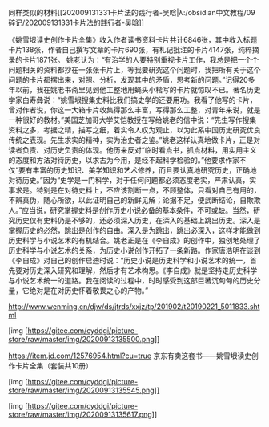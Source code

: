 同样类似的材料[[202009131331卡片法的践行者-吴晗|λ:/obsidian中文教程/09 碎记/202009131331卡片法的践行者-吴晗]]

《姚雪垠读史创作卡片全集》收入作者读书资料卡片共计6846张，其中收入标题卡片138张，作者自己撰写文章的卡片690张，有札记批注的卡片4147张，纯粹摘录的卡片1871张。
 姚老认为：“有治学的人要特别重视卡片工作，我总是把一个个问题相关的资料都抄在一张张卡片上，等我要研究这个问题时，我把所有关于这个问题的卡片都摆出来，对照、分析，发现其中的矛盾，思考新的问题。”记得20多年以前，我在姚老书斋里见到他工整地用蝇头小楷写的卡片就惊叹不已。著名历史学家白寿彝说：“姚雪垠搜集史料比我们搞史学的还要用功。我看了他写的卡片，曾对作者说，你这一大箱卡片收集得那么丰富，写得那么工整，对青年来说，就是一种很好的教材。”美国芝加哥大学艾恺教授在写给姚老的信中说：“先生写作搜集资料之多，考据之精，描写之细，着实令人叹为观止，以为此系中国历史研究优良传统之表现。先生求实的精神，实为治史者之鉴。”姚老这样认真地做卡片，正是对读者负责、对历史负责的体现。他历来反对“临时看点书，抓点材料，用实用主义的态度和方法对待历史，以求古为今用，是经不起科学检验的。”他要求作家不仅“要有丰富的历史知识、美学知识和艺术修养，而且要认真地研究历史，正确地对待历史。”因为“史学是一门科学，对于任何问题都必须态度老实，严肃认真，实事求是。特别是在对待史料上，不应该割断一点，不顾整体，只看对自己有用的，不辨真伪，随心所欲，以此证明自己的新鲜见解；论据不足，便武断结论，自欺欺人。”应当说，研究掌握史料是创作历史小说必备的基本条件，不可或缺。当然，研究历史仅有史料仍是不够的，还必须深入历史，在深入的基础上跳出历史。深入是掌握历史的必然，跳出是创作的自由。深入是为跳出，跳出必深入，这样才能做到历史科学与小说艺术的有机结合。姚老正是在《李自成》的创作中，独创地处理了历史科学与小说艺术的关系，为历史小说创作开拓了一条新路。作家唐浩明在谈到《李自成》对自己的创作启迪时说：“历史小说是历史科学和小说艺术的统一，首先要对历史深入研究和理解，然后才有艺术构思。《李自成》就是坚持走历史科学与小说艺术统一的道路。我在阅读的过程中，时时感受到这部巨著沉甸甸的历史分量，它绝对是在对历史怀着敬畏之心的产物。”
 
 http://www.wenming.cn/djw/ds/jtrds/xxjz/tp/201902/t20190221_5011833.shtml
 
 [img [https://gitee.com/cyddgi/picture-store/raw/master/img/20200913135500.png]]
 
 https://item.jd.com/12576954.html?cu=true
 京东有卖这套书——姚雪垠读史创作卡片全集（套装共10册）
 
 [img [https://gitee.com/cyddgi/picture-store/raw/master/img/20200913135545.png]]
 
 [img [https://gitee.com/cyddgi/picture-store/raw/master/img/20200913135617.png]]